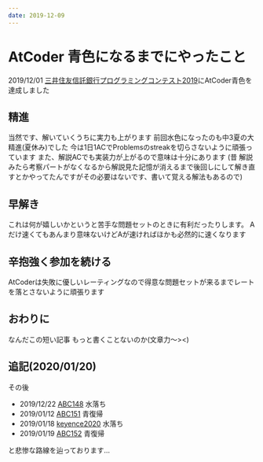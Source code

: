 ```yaml
---
date: 2019-12-09
---
```


# AtCoder 青色になるまでにやったこと

2019/12/01 [三井住友信託銀行プログラミングコンテスト2019](https://atcoder.jp/contests/sumitrust2019)にAtCoder青色を達成しました

## 精進

当然です、解いていくうちに実力も上がります
前回水色になったのも中3夏の大精進(夏休み)でした
今は1日1ACでProblemsのstreakを切らさないように頑張っています
また、解説ACでも実装力が上がるので意味は十分にあります
(昔 解説みたら考察パートがなくなるから解説見た記憶が消えるまで後回しにして解き直すとかやってたんですがその必要はないです、書いて覚える解法もあるので)

## 早解き

これは何が嬉しいかというと苦手な問題セットのときに有利だったりします。
Aだけ速くてもあんまり意味ないけどAが速ければほかも必然的に速くなります

## 辛抱強く参加を続ける

AtCoderは失敗に優しいレーティングなので得意な問題セットが来るまでレートを落とさないように頑張ります

## おわりに

なんだこの短い記事 もっと書くことないのか(文章力〜><)

## 追記(2020/01/20)

その後

- 2019/12/22 [ABC148](https://atcoder.jp/users/ibuki2003/history/share/abc148) 水落ち
- 2019/01/12 [ABC151](https://atcoder.jp/users/ibuki2003/history/share/abc151) 青復帰
- 2019/01/18 [keyence2020](https://atcoder.jp/users/ibuki2003/history/share/keyence2020) 水落ち
- 2019/01/19 [ABC152](https://atcoder.jp/users/ibuki2003/history/share/abc152) 青復帰

と悲惨な路線を辿っております…
